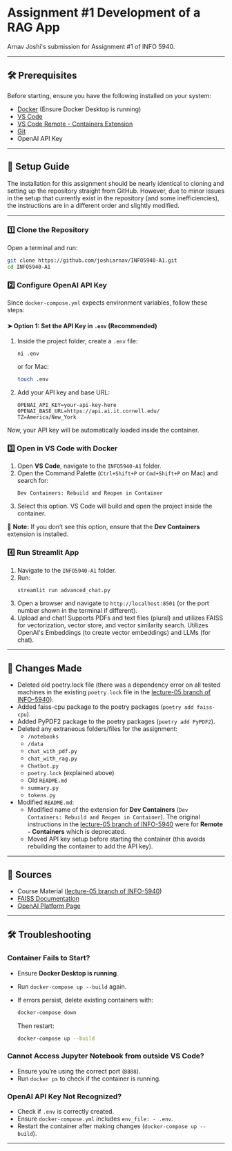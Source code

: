 # Assignment #1 Development of a RAG App

Arnav Joshi's submission for Assignment #1 of INFO 5940.

---

## 🛠️ Prerequisites

Before starting, ensure you have the following installed on your system:

- [Docker](https://www.docker.com/get-started) (Ensure Docker Desktop is running)
- [VS Code](https://code.visualstudio.com/)
- [VS Code Remote - Containers Extension](https://marketplace.visualstudio.com/items?itemName=ms-vscode-remote.remote-containers)
- [Git](https://git-scm.com/)
- OpenAI API Key

---

## 🚀 Setup Guide

The installation for this assignment should be nearly identical to cloning and setting up the repository straight from GitHub. However, due to minor issues in the setup that currently exist in the repository (and some inefficiencies), the instructions are in a different order and slightly modified.

---

### 1️⃣ Clone the Repository

Open a terminal and run:

```bash
git clone https://github.com/joshiarnav/INFO5940-A1.git
cd INFO5940-A1
```

### 2️⃣ Configure OpenAI API Key

Since `docker-compose.yml` expects environment variables, follow these steps:

#### ➤ Option 1: Set the API Key in `.env` (Recommended)

1. Inside the project folder, create a `.env` file:

   ```pwsh
   ni .env
   ```

   or for Mac:

   ```bash
   touch .env
   ```

2. Add your API key and base URL:

   ```plaintext
   OPENAI_API_KEY=your-api-key-here
   OPENAI_BASE_URL=https://api.ai.it.cornell.edu/
   TZ=America/New_York
   ```

Now, your API key will be automatically loaded inside the container.

### 3️⃣ Open in VS Code with Docker

1. Open **VS Code**, navigate to the `INFO5940-A1` folder.
2. Open the Command Palette (`Ctrl+Shift+P` or `Cmd+Shift+P` on Mac) and search for:
   ```
   Dev Containers: Rebuild and Reopen in Container
   ```
3. Select this option. VS Code will build and open the project inside the container.

📌 **Note:** If you don’t see this option, ensure that the **Dev Containers** extension is installed.

### 4️⃣ Run Streamlit App

1. Navigate to the `INFO5940-A1` folder.
2. Run:
   ```bash
   streamlit run advanced_chat.py
   ```
3. Open a browser and navigate to `http://localhost:8501` (or the port number shown in the terminal if different).
4. Upload and chat! Supports PDFs and text files (plural) and utilizes FAISS for vectorization, vector store, and vector similarity search. Utilizes OpenAI's Embeddings (to create vector embeddings) and LLMs (for chat).

---

## 📌 Changes Made

- Deleted old poetry.lock file (there was a dependency error on all tested machines in the existing `poetry.lock` file in the [lecture-05 branch of INFO-5940](https://github.com/AyhamB/INFO-5940/tree/lecture-05)).
- Added faiss-cpu package to the poetry packages (`poetry add faiss-cpu`).
- Added PyPDF2 package to the poetry packages (`poetry add PyPDF2`).
- Deleted any extraneous folders/files for the assignment:
  - `/notebooks`
  - `/data`
  - `chat_with_pdf.py`
  - `chat_with_rag.py`
  - `Chatbot.py`
  - `poetry.lock` (explained above)
  - Old `README.md`
  - `summary.py`
  - `tokens.py`
- Modified `README.md`:
  - Modified name of the extension for **Dev Containers** (`Dev Containers: Rebuild and Reopen in Container`). The original instructions in the [lecture-05 branch of INFO-5940](https://github.com/AyhamB/INFO-5940/tree/lecture-05) were for **Remote - Containers** which is deprecated.
  - Moved API key setup before starting the container (this avoids rebuilding the container to add the API key).

---

## 📄 Sources

- Course Material ([lecture-05 branch of INFO-5940](https://github.com/AyhamB/INFO-5940/tree/lecture-05))
- [FAISS Documentation](https://github.com/facebookresearch/faiss)
- [OpenAI Platform Page](https://platform.openai.com/docs/guides/embeddings)

---

## 🛠️ Troubleshooting

### **Container Fails to Start?**

- Ensure **Docker Desktop is running**.
- Run `docker-compose up --build` again.
- If errors persist, delete existing containers with:

  ```bash
  docker-compose down
  ```

  Then restart:

  ```bash
  docker-compose up --build
  ```

### **Cannot Access Jupyter Notebook from outside VS Code?**

- Ensure you’re using the correct port (`8888`).
- Run `docker ps` to check if the container is running.

### **OpenAI API Key Not Recognized?**

- Check if `.env` is correctly created.
- Ensure `docker-compose.yml` includes `env_file: - .env`.
- Restart the container after making changes (`docker-compose up --build`).

---
